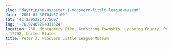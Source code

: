 ```yaml
---
slug: "daytrip/na/us/peter-j-mcgovern-little-league-museum"
date: '2001-01-30T04:37:00'
lat: '41.22952214275607'
lng: '-76.97409294311524'
location: 768, Montgomery Pike, Armstrong Township, Lycoming County, Pennsylvania,
  17702, United States
title: Peter J. McGovern Little League Museum
---
```



